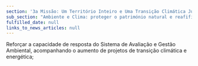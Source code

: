 ```yaml
---
section: '3a Missão: Um Território Inteiro e Uma Transição Climática Justa'
sub_section: "Ambiente e Clima: proteger o património natural e reafifirmar a liderança na redução de emissões"
fulfilled_date: null
links_to_news_articles: null
---
```


Reforçar a capacidade de resposta do Sistema de Avaliação e Gestão Ambiental, acompanhando o aumento de projetos de transição climática e energética;